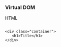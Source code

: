 ### Virtual DOM

HTML
<pre class="language-html" >
<code>
&lt;div class=&quot;container&quot;&gt;
   &lt;h1&gt;Title&lt;/h1&gt;
&lt;/div&gt;
</code>
</pre>